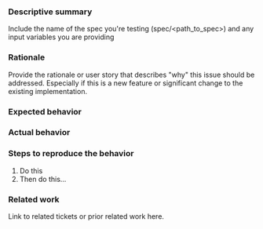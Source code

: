 ### Descriptive summary
Include the name of the spec you're testing (spec/<path_to_spec>) and any
input variables you are providing

### Rationale

Provide the rationale or user story that describes "why" this issue should be addressed. Especially if this is a new feature or significant change to the existing implementation.

### Expected behavior

### Actual behavior

### Steps to reproduce the behavior

1. Do this
1. Then do this...

### Related work

Link to related tickets or prior related work here.
